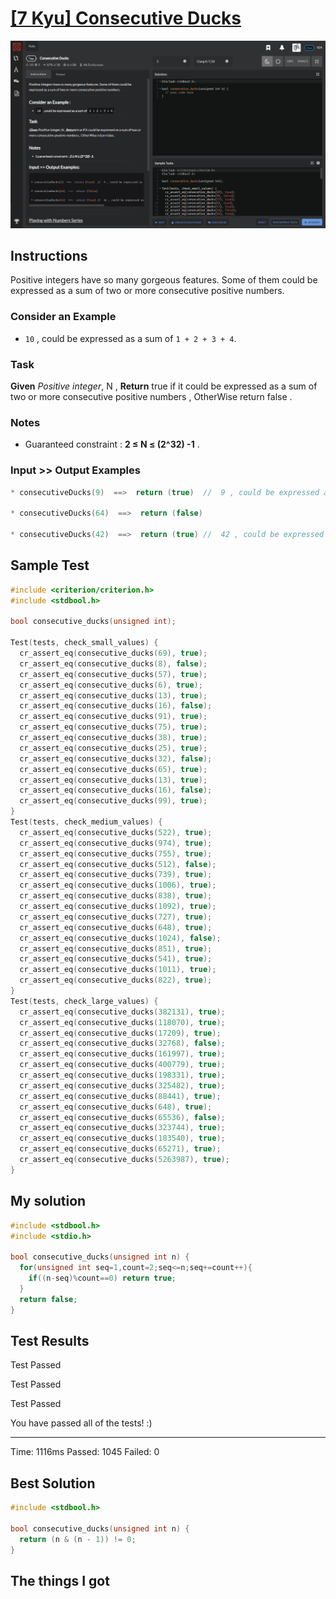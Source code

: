 # [[7 Kyu] Consecutive Ducks]( https://www.codewars.com/kata/55b86beb1417eab500000051/train/c )

![image](./Problem.png)


## Instructions

Positive integers have so many gorgeous features. Some of them could be expressed as a sum of two or more consecutive positive numbers.

### Consider an Example

- `10` , could be expressed as a sum of `1 + 2 + 3 + 4`.

### Task

**Given** *Positive integer*, N , **Return** true if it could be expressed as a sum of two or more consecutive positive numbers , OtherWise return false .

### Notes

- Guaranteed constraint : **2 ≤ N ≤ (2^32) -1** .

### Input >> Output Examples

```c
* consecutiveDucks(9)  ==>  return (true)  //  9 , could be expressed as a sum of ( 2 + 3 + 4 ) or ( 4 + 5 ) . 

* consecutiveDucks(64)  ==>  return (false)

* consecutiveDucks(42)  ==>  return (true) //  42 , could be expressed as a sum of ( 9 + 10 + 11 + 12 )  . 
```



## Sample Test

```c
#include <criterion/criterion.h>
#include <stdbool.h>

bool consecutive_ducks(unsigned int);

Test(tests, check_small_values) {
  cr_assert_eq(consecutive_ducks(69), true);
  cr_assert_eq(consecutive_ducks(8), false);
  cr_assert_eq(consecutive_ducks(57), true);
  cr_assert_eq(consecutive_ducks(6), true);
  cr_assert_eq(consecutive_ducks(13), true);
  cr_assert_eq(consecutive_ducks(16), false);
  cr_assert_eq(consecutive_ducks(91), true);
  cr_assert_eq(consecutive_ducks(75), true);
  cr_assert_eq(consecutive_ducks(38), true);
  cr_assert_eq(consecutive_ducks(25), true);
  cr_assert_eq(consecutive_ducks(32), false);
  cr_assert_eq(consecutive_ducks(65), true);
  cr_assert_eq(consecutive_ducks(13), true);
  cr_assert_eq(consecutive_ducks(16), false);
  cr_assert_eq(consecutive_ducks(99), true);
}
Test(tests, check_medium_values) {
  cr_assert_eq(consecutive_ducks(522), true);
  cr_assert_eq(consecutive_ducks(974), true);
  cr_assert_eq(consecutive_ducks(755), true);
  cr_assert_eq(consecutive_ducks(512), false);
  cr_assert_eq(consecutive_ducks(739), true);
  cr_assert_eq(consecutive_ducks(1006), true);
  cr_assert_eq(consecutive_ducks(838), true);
  cr_assert_eq(consecutive_ducks(1092), true);
  cr_assert_eq(consecutive_ducks(727), true);
  cr_assert_eq(consecutive_ducks(648), true);
  cr_assert_eq(consecutive_ducks(1024), false);
  cr_assert_eq(consecutive_ducks(851), true);
  cr_assert_eq(consecutive_ducks(541), true);
  cr_assert_eq(consecutive_ducks(1011), true);
  cr_assert_eq(consecutive_ducks(822), true);
}
Test(tests, check_large_values) {
  cr_assert_eq(consecutive_ducks(382131), true);
  cr_assert_eq(consecutive_ducks(118070), true);
  cr_assert_eq(consecutive_ducks(17209), true);
  cr_assert_eq(consecutive_ducks(32768), false);
  cr_assert_eq(consecutive_ducks(161997), true);
  cr_assert_eq(consecutive_ducks(400779), true);
  cr_assert_eq(consecutive_ducks(198331), true);
  cr_assert_eq(consecutive_ducks(325482), true);
  cr_assert_eq(consecutive_ducks(88441), true);
  cr_assert_eq(consecutive_ducks(648), true);
  cr_assert_eq(consecutive_ducks(65536), false);
  cr_assert_eq(consecutive_ducks(323744), true);
  cr_assert_eq(consecutive_ducks(183540), true);
  cr_assert_eq(consecutive_ducks(65271), true);
  cr_assert_eq(consecutive_ducks(5263987), true);
}
```



## My solution

```c
#include <stdbool.h>
#include <stdio.h>

bool consecutive_ducks(unsigned int n) {
  for(unsigned int seq=1,count=2;seq<=n;seq+=count++){
    if((n-seq)%count==0) return true;
  }
  return false;
}
```



## Test Results

Test Passed

Test Passed

Test Passed

You have passed all of the tests! :)

----------

Time: 1116ms Passed: 1045 Failed: 0 



## Best Solution

```c
#include <stdbool.h>

bool consecutive_ducks(unsigned int n) {
  return (n & (n - 1)) != 0;
}
```



## The things I got

